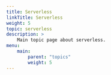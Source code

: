 ```yaml
---
title: Serverless
linkTitle: Serverless
weight: 5
topic: serverless
description: >
    Main topic page about serverless.
menu:
    main:
        parent: "topics"
        weight: 5
---
```

